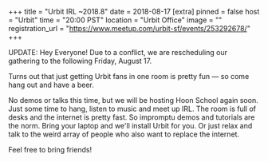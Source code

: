 +++
title = "Urbit IRL ~2018.8"
date = 2018-08-17
[extra]
pinned = false
host = "Urbit"
time = "20:00 PST"
location = "Urbit Office"
image = ""
registration_url = "https://www.meetup.com/urbit-sf/events/253292678/"
+++

UPDATE: Hey Everyone! Due to a conflict, we are rescheduling our gathering to the following Friday, August 17.

Turns out that just getting Urbit fans in one room is pretty fun — so come hang out and have a beer.

No demos or talks this time, but we will be hosting Hoon School again soon. Just some time to hang, listen to music and meet up IRL. The room is full of desks and the internet is pretty fast. So impromptu demos and tutorials are the norm. Bring your laptop and we'll install Urbit for you. Or just relax and talk to the weird array of people who also want to replace the internet.

Feel free to bring friends! 
